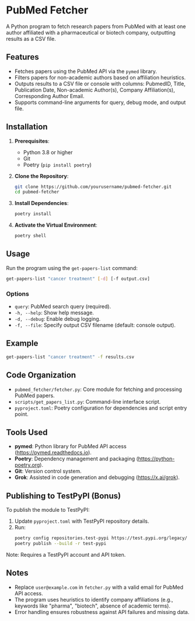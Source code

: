 # PubMed Fetcher

A Python program to fetch research papers from PubMed with at least one author affiliated with a pharmaceutical or biotech company, outputting results as a CSV file.

## Features
- Fetches papers using the PubMed API via the `pymed` library.
- Filters papers for non-academic authors based on affiliation heuristics.
- Outputs results to a CSV file or console with columns: PubmedID, Title, Publication Date, Non-academic Author(s), Company Affiliation(s), Corresponding Author Email.
- Supports command-line arguments for query, debug mode, and output file.

## Installation

1. **Prerequisites**:
   - Python 3.8 or higher
   - Git
   - Poetry (`pip install poetry`)

2. **Clone the Repository**:
   ```bash
   git clone https://github.com/yourusername/pubmed-fetcher.git
   cd pubmed-fetcher
   ```

3. **Install Dependencies**:
   ```bash
   poetry install
   ```

4. **Activate the Virtual Environment**:
   ```bash
   poetry shell
   ```

## Usage

Run the program using the `get-papers-list` command:

```bash
get-papers-list "cancer treatment" [-d] [-f output.csv]
```

### Options
- `query`: PubMed search query (required).
- `-h, --help`: Show help message.
- `-d, --debug`: Enable debug logging.
- `-f, --file`: Specify output CSV filename (default: console output).

## Example
```bash
get-papers-list "cancer treatment" -f results.csv
```

## Code Organization
- `pubmed_fetcher/fetcher.py`: Core module for fetching and processing PubMed papers.
- `scripts/get_papers_list.py`: Command-line interface script.
- `pyproject.toml`: Poetry configuration for dependencies and script entry point.

## Tools Used
- **pymed**: Python library for PubMed API access (https://pymed.readthedocs.io).
- **Poetry**: Dependency management and packaging (https://python-poetry.org).
- **Git**: Version control system.
- **Grok**: Assisted in code generation and debugging (https://x.ai/grok).

## Publishing to TestPyPI (Bonus)
To publish the module to TestPyPI:
1. Update `pyproject.toml` with TestPyPI repository details.
2. Run:
   ```bash
   poetry config repositories.test-pypi https://test.pypi.org/legacy/
   poetry publish --build -r test-pypi
   ```
Note: Requires a TestPyPI account and API token.

## Notes
- Replace `user@example.com` in `fetcher.py` with a valid email for PubMed API access.
- The program uses heuristics to identify company affiliations (e.g., keywords like "pharma", "biotech", absence of academic terms).
- Error handling ensures robustness against API failures and missing data.